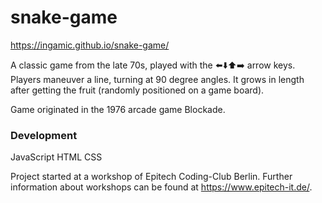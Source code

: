 # snake-game

https://ingamic.github.io/snake-game/

A classic game from the late 70s, played with the ⬅️⬇️⬆️➡️ arrow keys.
Players maneuver a line, turning at 90 degree angles. It grows in length after getting the fruit (randomly positioned on a game board).

Game originated in the 1976 arcade game Blockade.

### Development
JavaScript
HTML
CSS


Project started at a workshop of Epitech Coding-Club Berlin. Further information about workshops can be found at https://www.epitech-it.de/.
